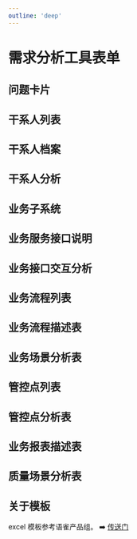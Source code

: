 ```yaml
---
outline: 'deep'
---
```


# 需求分析工具表单

## 问题卡片

<ElImg src="https://cheny-chenyu.oss-cn-chengdu.aliyuncs.com/my-agile-team-document/po/51.png"/>

## 干系人列表

<ElImg src="https://cheny-chenyu.oss-cn-chengdu.aliyuncs.com/my-agile-team-document/po/52.png"/>

## 干系人档案

<ElImg src="https://cheny-chenyu.oss-cn-chengdu.aliyuncs.com/my-agile-team-document/po/53.png"/>

## 干系人分析

<ElImg src="https://cheny-chenyu.oss-cn-chengdu.aliyuncs.com/my-agile-team-document/po/54.png"/>

## 业务子系统

<ElImg src="https://cheny-chenyu.oss-cn-chengdu.aliyuncs.com/my-agile-team-document/po/55.png"/>

## 业务服务接口说明

<ElImg src="https://cheny-chenyu.oss-cn-chengdu.aliyuncs.com/my-agile-team-document/po/56.png"/>

## 业务接口交互分析

<ElImg src="https://cheny-chenyu.oss-cn-chengdu.aliyuncs.com/my-agile-team-document/po/57.png"/>

## 业务流程列表

<ElImg src="https://cheny-chenyu.oss-cn-chengdu.aliyuncs.com/my-agile-team-document/po/58.png"/>

## 业务流程描述表

<ElImg src="https://cheny-chenyu.oss-cn-chengdu.aliyuncs.com/my-agile-team-document/po/59.png"/>

## 业务场景分析表

<ElImg src="https://cheny-chenyu.oss-cn-chengdu.aliyuncs.com/my-agile-team-document/po/60.png"/>

## 管控点列表

<ElImg src="https://cheny-chenyu.oss-cn-chengdu.aliyuncs.com/my-agile-team-document/po/61.png"/>

## 管控点分析表

<ElImg src="https://cheny-chenyu.oss-cn-chengdu.aliyuncs.com/my-agile-team-document/po/62.png"/>

## 业务报表描述表

<ElImg src="https://cheny-chenyu.oss-cn-chengdu.aliyuncs.com/my-agile-team-document/po/63.png"/>

## 质量场景分析表

<ElImg src="https://cheny-chenyu.oss-cn-chengdu.aliyuncs.com/my-agile-team-document/po/64.png"/>

## 关于模板

excel 模板参考语雀产品组。 ➡️ [传送门](https://xc0mg8.yuque.com/xc0mg8/bg1lss/wshvoigpve04p1hd)
